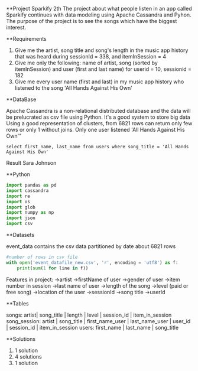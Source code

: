 **Project Sparkify 2th
The project about what people listen in an app called Sparkify continues with data modeling using Apache Cassandra and Pyhon. The purpose of the project is to see the songs which have the biggest interest.

**Requirements

1. Give me the artist, song title and song's length in the music app history that was heard during sessionId = 338, and itemInSession = 4
2. Give me only the following: name of artist, song (sorted by itemInSession) and user (first and last name) for userid = 10, sessionid = 182
3. Give me every user name (first and last) in my music app history who listened to the song 'All Hands Against His Own'

**DataBase

Apache Cassandra is a non-relational distributed database and the data will be prelucrated as csv file using Python.
It's a good system to store big data
Using a good representation of clusters, from 6821 rows can return only few rows or only 1 without joins.
Only one user listened 'All Hands Against His Own'"

```
select first_name, last_name from users where song_title = 'All Hands Against His Own'
```
Result Sara Johnson 

**Python
```python
import pandas as pd
import cassandra
import re
import os
import glob
import numpy as np
import json
import csv
```

**Datasets

event_data contains the csv data partitioned by date about 6821 rows
```python 
#number of rows in csv file 
with open('event_datafile_new.csv', 'r', encoding = 'utf8') as f:
    print(sum(1 for line in f))    
```     

Features in project:
->artist
->firstName of user
->gender of user
->item number in session
->last name of user
->length of the song
->level (paid or free song)
->location of the user
->sessionId
->song title
->userId

**Tables

songs:
artist| song_title | length | level | session_id | item_in_session
song_session:
artist | song_title | first_name_user | last_name_user | user_id | session_id | item_in_session
users:
first_name | last_name | song_title 

**Solutions 
1) 1 solution
2) 4 solutions 
3) 1 solution